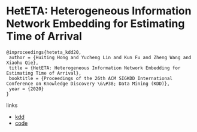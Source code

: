 # HetETA: Heterogeneous Information Network Embedding for Estimating Time of Arrival

```
@inproceedings{heteta_kdd20,
 author = {Huiting Hong and Yucheng Lin and Kun Fu and Zheng Wang and Xiaohu Qie},
 title = {HetETA: Heterogeneous Information Network Embedding for Estimating Time of Arrival},
 booktitle = {Proceedings of the 26th ACM SIGKDD International Conference on Knowledge Discovery \&\#38; Data Mining (KDD)},
 year = {2020}
}
```

links
- [kdd](https://www.kdd.org/kdd2020/accepted-papers/view/heteta-heterogeneous-information-network-embedding-for-estimating-time-of-a)
- [code](https://silly.cool/didi/heteta)
